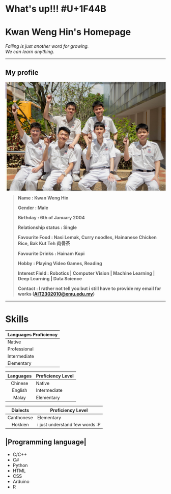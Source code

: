 # What's up!!! #U+1F44B
# Kwan Weng Hin's Homepage
*Failing is just another word for growing.*   
*We can learn anything.*

-----------------------------------------------------
## My profile
 <img decoding="async" align="center" src="images/campusLifePic2.png">

> **Name                : Kwan Weng Hin**
>
> **Gender              : Male**     
>
> **Birthday            : 6th of January 2004**
>
> **Relationship status : Single**
>
>**Favourite Food       : Nasi Lemak, Curry noodles, Hainanese Chicken Rice, Bak Kut Teh 肉骨茶**
>
>**Favourite Drinks     : Hainam Kopi**
>
>**Hobby                : Playing Video Games, Reading** 
>
>**Interest Field       : Robotics | Computer Vision | Machine Learning | Deep Learning | Data Science**
>
>**Contact              : I rather not tell you but i still have to provide my email for works (AIT2302010@xmu.edu.my)**

-----------------------------------------------------

# Skills 

|Languages Proficiency|
|----|
|Native|
|Professional|
|Intermediate|
|Elementary|


| Languages | Proficiency Level |
|:--:|----|
|Chinese|Native|
|English|Intermediate|
|Malay|Elementary|


| Dialects | Proficiency Level |
|:--:|----|
|Canthonese|Elementary|
|Hokkien| i just understand few words :P |

 ## |Programming language|
* C/C++
* C#
* Python
* HTML
* CSS
* Arduino
* R

